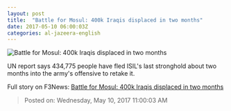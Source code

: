 ```yaml
---
layout: post
title:  "Battle for Mosul: 400k Iraqis displaced in two months"
date: 2017-05-10 06:00:03Z
categories: al-jazeera-english
---
```


![Battle for Mosul: 400k Iraqis displaced in two months](http://www.aljazeera.com/mritems/Images/2017/5/10/df18c49fcaa44e83a0ae630117b42de0_18.jpg)

UN report says 434,775 people have fled ISIL's last stronghold about two months into the army's offensive to retake it.


Full story on F3News: [Battle for Mosul: 400k Iraqis displaced in two months](http://www.f3nws.com/n/dbTnY)

> Posted on: Wednesday, May 10, 2017 11:00:03 AM
